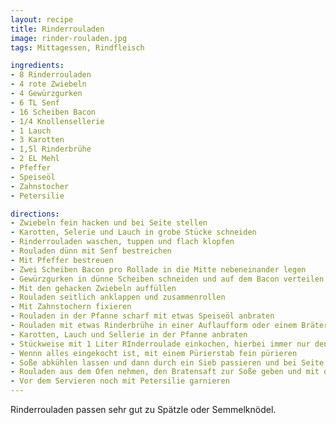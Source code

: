 ```yaml
---
layout: recipe
title: Rinderrouladen
image: rinder-rouladen.jpg
tags: Mittagessen, Rindfleisch

ingredients:
- 8 Rinderrouladen
- 4 rote Zwiebeln
- 4 Gewürzgurken
- 6 TL Senf
- 16 Scheiben Bacon
- 1/4 Knollensellerie
- 1 Lauch
- 3 Karotten
- 1,5l Rinderbrühe
- 2 EL Mehl
- Pfeffer
- Speiseöl
- Zahnstocher
- Petersilie

directions:
- Zwiebeln fein hacken und bei Seite stellen
- Karotten, Selerie und Lauch in grobe Stücke schneiden
- Rinderrouladen waschen, tuppen und flach klopfen
- Rouladen dünn mit Senf bestreichen
- Mit Pfeffer bestreuen
- Zwei Scheiben Bacon pro Rollade in die Mitte nebeneinander legen
- Gewürzgurken in dünne Scheiben schneiden und auf dem Bacon verteilen
- Mit den gehacken Zwiebeln auffüllen
- Rouladen seitlich anklappen und zusammenrollen
- Mit Zahnstochern fixieren
- Rouladen in der Pfanne scharf mit etwas Speiseöl anbraten
- Rouladen mit etwas Rinderbrühe in einer Auflaufform oder einem Bräter im Ofen bei 160 Grad 1-1/2 Stunden schmoren
- Karotten, Lauch und Sellerie in der Pfanne anbraten
- Stückweise mit 1 Liter RInderroulade einkochen, hierbei immer nur den Boden bedecken bis es weiter eingekocht ist, dann umrühren, wiederholen bis keine Brühe mehr vorhanden ist
- Wennn alles eingekocht ist, mit einem Pürierstab fein pürieren
- Soße abkühlen lassen und dann durch ein Sieb passieren und bei Seite stellen
- Rouladen aus dem Ofen nehmen, den Bratensaft zur Soße geben und mit dem Mehl einkochen
- Vor dem Servieren noch mit Petersilie garnieren
---
```


Rinderrouladen passen sehr gut zu Spätzle oder Semmelknödel.
